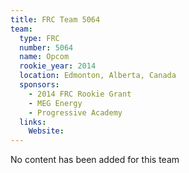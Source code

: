 ```yaml
---
title: FRC Team 5064
team:
  type: FRC
  number: 5064
  name: Opcom
  rookie_year: 2014
  location: Edmonton, Alberta, Canada
  sponsors:
    - 2014 FRC Rookie Grant
    - MEG Energy
    - Progressive Academy
  links:
    Website: 
---
```

No content has been added for this team